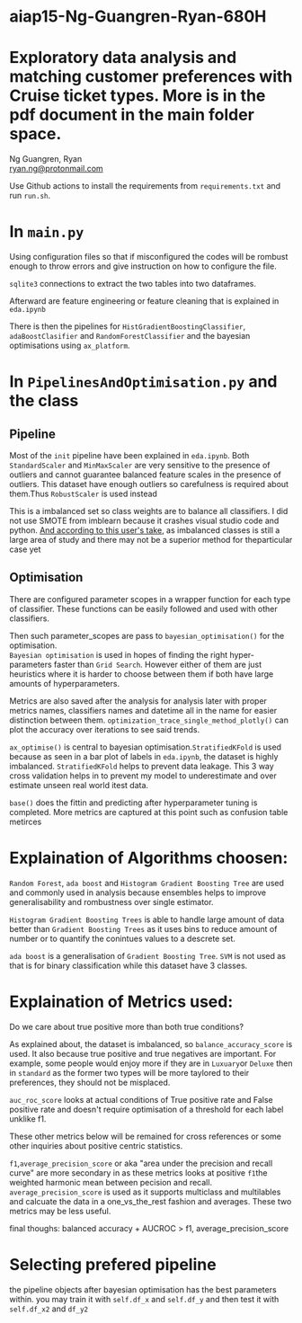 # aiap15-Ng-Guangren-Ryan-680H  
# Exploratory data analysis and matching customer preferences with Cruise ticket types. More is in the pdf document in the main folder space.

  
Ng Guangren, Ryan  
ryan.ng@protonmail.com  
  
Use Github actions to install the requirements from `requirements.txt` and run `run.sh`.

# In `main.py`

Using configuration files so that if misconfigured the codes will be rombust enough to throw errors and give instruction on how to configure the file.

`sqlite3` connections to extract the two tables into two dataframes. 
  
Afterward are feature engineering or feature cleaning that is explained in `eda.ipynb`

There is then the pipelines for `HistGradientBoostingClassifier`, `adaBoostClasifier` and `RandomForestClassifier` and the bayesian optimisations using `ax_platform`.

# In `PipelinesAndOptimisation.py` and the class

## Pipeline

Most of the `init` pipeline have been explained in `eda.ipynb`.
Both `StandardScaler` and `MinMaxScaler` are very sensitive to the presence of outliers and cannot guarantee balanced feature scales in the presence of outliers.
This dataset have enough outliers so carefulness is required about them.Thus `RobustScaler` is used instead

This is a imbalanced set so class weights are to balance all classifiers.
I did not use SMOTE from imblearn because it crashes visual studio code and python.
[And according to this user's take](https://datascience.stackexchange.com/a/52676), as imbalanced classes is still a large area of study and there may not be a superior method for theparticular case yet

## Optimisation

There are configured parameter scopes in a wrapper function for each type of classifier. These functions can be easily followed and used with other classifiers.

Then such parameter_scopes are pass to `bayesian_optimisation()` for the optimisation.  
`Bayesian optimisation` is used in hopes of finding the right hyper-parameters faster than `Grid Search`. However either of them are just heuristics where it is harder to choose between them if both have large amounts of hyperparameters.

Metrics are also saved after the analysis for analysis later with proper metrics names, classifiers names and datetime all in the name for easier distinction between them. `optimization_trace_single_method_plotly()` can plot the accuracy over iterations to see said trends.

`ax_optimise()` is central to bayesian optimisation.`StratifiedKFold` is used because as seen in a bar plot of labels in `eda.ipynb`, the dataset is highly imbalanced. `StratifiedKFold` helps to prevent data leakage. This 3 way cross validation helps in to prevent my model to underestimate and over estimate unseen real world itest data.

`base()` does the fittin and predicting after hyperparameter tuning is completed. More metrics are captured at this point such as confusion table metirces


# Explaination of Algorithms choosen:

`Random Forest`,  `ada boost` and `Histogram Gradient Boosting Tree` are used and commonly used in analysis because ensembles helps to improve generalisability and rombustness over single estimator.

`Histogram Gradient Boosting Trees` is able to handle large amount of data better than `Gradient Boosting Trees` as it uses bins to reduce amount of number or to quantify the conintues values to a descrete set.

`ada boost` is a generalisation of `Gradient Boosting Tree`. `SVM` is not used as that is for binary classification while this dataset have 3 classes.

# Explaination of Metrics used:

Do we care about true positive more than both true conditions?

As explained about, the dataset is imbalanced, so `balance_accuracy_score` is used. It also because  true positive and true negatives are important. For example, some people would enjoy more if they are in `Luxuary`or `Deluxe` then in `standard` as the former two types will be more taylored to their preferences, they should not be misplaced.

`auc_roc_score` looks at actual conditions of True positive rate and False positive rate and doesn't require optimisation of a threshold for each label unklike f1.
  
These other metrics below will be remained for cross references or some other inquiries about positive centric statistics.
   
`f1`,`average_precision_score` or aka "area under the precision and recall curve" are more secondary in as these metrics looks at positive `f1`the weighted harmonic mean between pecision and recall. `average_precision_score` is used as it supports multiclass and multilables and calcuate the data in a one_vs_the_rest fashion and averages. These two metrics may be less useful.

final thoughs: balanced accuracy + AUCROC > f1, average_precision_score


# Selecting prefered pipeline

the pipeline objects after bayesian optimisation has the best parameters within. you may train it with `self.df_x` and `self.df_y` and then test it with `self.df_x2` and `df_y2`
